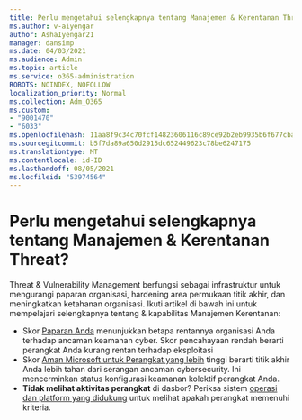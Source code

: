 ```yaml
---
title: Perlu mengetahui selengkapnya tentang Manajemen & Kerentanan Threat?
ms.author: v-aiyengar
author: AshaIyengar21
manager: dansimp
ms.date: 04/03/2021
ms.audience: Admin
ms.topic: article
ms.service: o365-administration
ROBOTS: NOINDEX, NOFOLLOW
localization_priority: Normal
ms.collection: Adm_O365
ms.custom:
- "9001470"
- "6033"
ms.openlocfilehash: 11aa8f9c34c70fcf14823606116c89ce92b2eb9935b6f677cba00529ded22648
ms.sourcegitcommit: b5f7da89a650d2915dc652449623c78be6247175
ms.translationtype: MT
ms.contentlocale: id-ID
ms.lasthandoff: 08/05/2021
ms.locfileid: "53974564"
---
```

# <a name="need-to-know-more-on-threat--vulnerability-management"></a>Perlu mengetahui selengkapnya tentang Manajemen & Kerentanan Threat?

Threat & Vulnerability Management berfungsi sebagai infrastruktur untuk mengurangi paparan organisasi, hardening area permukaan titik akhir, dan meningkatkan ketahanan organisasi. Ikuti artikel di bawah ini untuk mempelajari selengkapnya tentang & kapabilitas Manajemen Kerentanan:

- Skor [Paparan Anda](https://docs.microsoft.com/windows/security/threat-protection/microsoft-defender-atp/tvm-exposure-score) menunjukkan betapa rentannya organisasi Anda terhadap ancaman keamanan cyber. Skor pencahayaan rendah berarti perangkat Anda kurang rentan terhadap eksploitasi
- Skor [Aman Microsoft untuk Perangkat yang lebih](https://docs.microsoft.com/windows/security/threat-protection/microsoft-defender-atp/tvm-microsoft-secure-score-devices) tinggi berarti titik akhir Anda lebih tahan dari serangan ancaman cybersecurity. Ini mencerminkan status konfigurasi keamanan kolektif perangkat Anda.
- **Tidak melihat aktivitas perangkat** di dasbor? Periksa sistem [operasi dan platform yang didukung](https://docs.microsoft.com/windows/security/threat-protection/microsoft-defender-atp/tvm-supported-os) untuk melihat apakah perangkat memenuhi kriteria.
